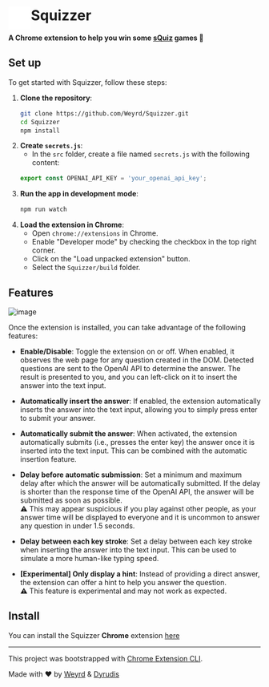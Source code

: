 # <img src="public/icons/icon_48.png" width="45" align="left"> Squizzer

**A Chrome extension to help you win some [sQuiz](https://sQuiz.gg) games 🥇**

## Set up

To get started with Squizzer, follow these steps:

1. **Clone the repository**:
    ```bash
    git clone https://github.com/Weyrd/Squizzer.git
    cd Squizzer
    npm install
    ```
2. **Create `secrets.js`**:
    - In the `src` folder, create a file named `secrets.js` with the following content:
    ```js
    export const OPENAI_API_KEY = 'your_openai_api_key';
    ```
3. **Run the app in development mode**:
    ```bash
    npm run watch
    ```
4. **Load the extension in Chrome**:
    - Open `chrome://extensions` in Chrome.
    - Enable "Developer mode" by checking the checkbox in the top right corner.
    - Click on the "Load unpacked extension" button.
    - Select the `Squizzer/build` folder.

## Features

![image](https://github.com/user-attachments/assets/324720e9-48e6-4fc9-b978-0d164de722f5)


Once the extension is installed, you can take advantage of the following features:

- **Enable/Disable**: Toggle the extension on or off. When enabled, it observes the web page for any question created in the DOM. Detected questions are sent to the OpenAI API to determine the answer. The result is presented to you, and you can left-click on it to insert the answer into the text input. 

- **Automatically insert the answer**: If enabled, the extension automatically inserts the answer into the text input, allowing you to simply press enter to submit your answer.

- **Automatically submit the answer**: When activated, the extension automatically submits (i.e., presses the enter key) the answer once it is inserted into the text input. This can be combined with the automatic insertion feature.

- **Delay before automatic submission**: Set a minimum and maximum delay after which the answer will be automatically submitted. If the delay is shorter than the response time of the OpenAI API, the answer will be submitted as soon as possible.  
⚠️ This may appear suspicious if you play against other people, as your answer time will be displayed to everyone and it is uncommon to answer any question in under 1.5 seconds.

- **Delay between each key stroke**: Set a delay between each key stroke when inserting the answer into the text input. This can be used to simulate a more human-like typing speed.

- **[Experimental] Only display a hint**: Instead of providing a direct answer, the extension can offer a hint to help you answer the question.  
⚠️ This feature is experimental and may not work as expected.

## Install

You can install the Squizzer **Chrome** extension [here]() <!-- TODO: Add Chrome extension link inside the parenthesis -->

---

This project was bootstrapped with [Chrome Extension CLI](https://github.com/dutiyesh/chrome-extension-cli).

Made with ❤️ by [Weyrd](https://github.com/Weyrd) & [Dyrudis](https://github.com/Dyrudis)
